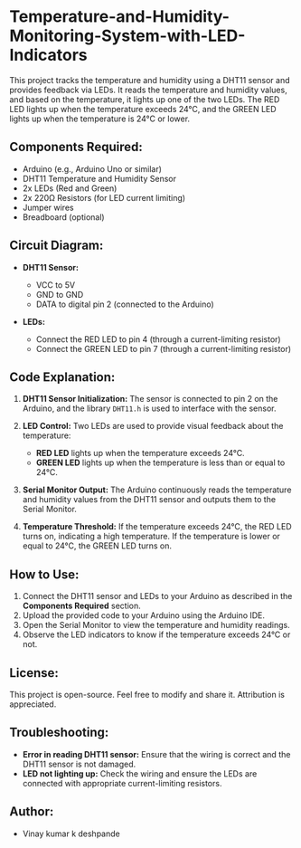 # Temperature-and-Humidity-Monitoring-System-with-LED-Indicators

This project tracks the temperature and humidity using a DHT11 sensor and provides feedback via LEDs. It reads the temperature and humidity values, and based on the temperature, it lights up one of the two LEDs. The RED LED lights up when the temperature exceeds 24°C, and the GREEN LED lights up when the temperature is 24°C or lower.

## Components Required:
- Arduino (e.g., Arduino Uno or similar)
- DHT11 Temperature and Humidity Sensor
- 2x LEDs (Red and Green)
- 2x 220Ω Resistors (for LED current limiting)
- Jumper wires
- Breadboard (optional)

## Circuit Diagram:
- **DHT11 Sensor:**
  - VCC to 5V
  - GND to GND
  - DATA to digital pin 2 (connected to the Arduino)

- **LEDs:**
  - Connect the RED LED to pin 4 (through a current-limiting resistor)
  - Connect the GREEN LED to pin 7 (through a current-limiting resistor)

## Code Explanation:
1. **DHT11 Sensor Initialization:**
   The sensor is connected to pin 2 on the Arduino, and the library `DHT11.h` is used to interface with the sensor.

2. **LED Control:**
   Two LEDs are used to provide visual feedback about the temperature:
   - **RED LED** lights up when the temperature exceeds 24°C.
   - **GREEN LED** lights up when the temperature is less than or equal to 24°C.

3. **Serial Monitor Output:**
   The Arduino continuously reads the temperature and humidity values from the DHT11 sensor and outputs them to the Serial Monitor.

4. **Temperature Threshold:**
   If the temperature exceeds 24°C, the RED LED turns on, indicating a high temperature. If the temperature is lower or equal to 24°C, the GREEN LED turns on.

## How to Use:
1. Connect the DHT11 sensor and LEDs to your Arduino as described in the **Components Required** section.
2. Upload the provided code to your Arduino using the Arduino IDE.
3. Open the Serial Monitor to view the temperature and humidity readings.
4. Observe the LED indicators to know if the temperature exceeds 24°C or not.

## License:
This project is open-source. Feel free to modify and share it. Attribution is appreciated.

## Troubleshooting:
- **Error in reading DHT11 sensor:** Ensure that the wiring is correct and the DHT11 sensor is not damaged.
- **LED not lighting up:** Check the wiring and ensure the LEDs are connected with appropriate current-limiting resistors.

## Author:
- Vinay kumar k deshpande

